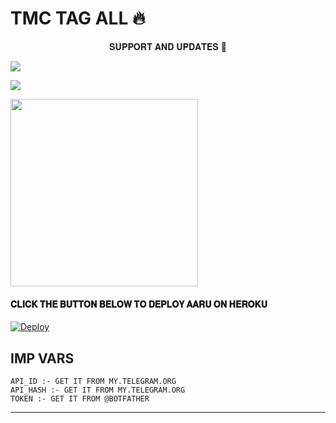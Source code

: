 # TMC TAG ALL 🔥 


<p align="center">
    𝐒𝐔𝐏𝐏𝐎𝐑𝐓 𝐀𝐍𝐃 𝐔𝐏𝐃𝐀𝐓𝐄𝐒 🎑

<p><a href="https://t.me/FULL_MASTI_CLUBS"><img src="https://img.shields.io/badge/Join-Official%20Group-blue.svg?style=for-the-badge&logo=Telegram">
</p>
<p><a href="https://t.me/HEARTBROKENPERSON1"><img src="https://img.shields.io/badge/Join-Official%20Channel-blue.svg?style=for-the-badge&logo=Telegram">
</p>
<p><a href="https://t.me/FULL_MASTI_CLUBS"><img src="LOGO" width="300"></a></p>


<p>
  <h4> 𝐂𝐋𝐈𝐂𝐊 𝐓𝐇𝐄 𝐁𝐔𝐓𝐓𝐎𝐍 𝐁𝐄𝐋𝐎𝐖 𝐓𝐎 𝐃𝐄𝐏𝐋𝐎𝐘 𝐀𝐀𝐑𝐔 𝐎𝐍 𝐇𝐄𝐑𝐎𝐊𝐔</h4>

[![Deploy](https://www.herokucdn.com/deploy/button.svg)](https://heroku.com/deploy?template=https://github.com/bhumiharsaurabh/tmcusertager/)</br>




## IMP VARS

```
API_ID :- GET IT FROM MY.TELEGRAM.ORG 
API_HASH :- GET IT FROM MY.TELEGRAM.ORG
TOKEN :- GET IT FROM @BOTFATHER
```
********
